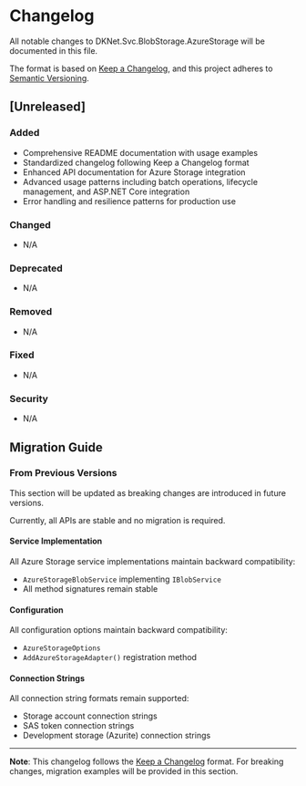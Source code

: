 # Changelog

All notable changes to DKNet.Svc.BlobStorage.AzureStorage will be documented in this file.

The format is based on [Keep a Changelog](https://keepachangelog.com/en/1.0.0/),
and this project adheres to [Semantic Versioning](https://semver.org/spec/v2.0.0.html).

## [Unreleased]

### Added

- Comprehensive README documentation with usage examples
- Standardized changelog following Keep a Changelog format
- Enhanced API documentation for Azure Storage integration
- Advanced usage patterns including batch operations, lifecycle management, and ASP.NET Core integration
- Error handling and resilience patterns for production use

### Changed

- N/A

### Deprecated

- N/A

### Removed

- N/A

### Fixed

- N/A

### Security

- N/A

## Migration Guide

### From Previous Versions

This section will be updated as breaking changes are introduced in future versions.

Currently, all APIs are stable and no migration is required.

#### Service Implementation

All Azure Storage service implementations maintain backward compatibility:

- `AzureStorageBlobService` implementing `IBlobService`
- All method signatures remain stable

#### Configuration

All configuration options maintain backward compatibility:

- `AzureStorageOptions`
- `AddAzureStorageAdapter()` registration method

#### Connection Strings

All connection string formats remain supported:

- Storage account connection strings
- SAS token connection strings
- Development storage (Azurite) connection strings

---

**Note**: This changelog follows the [Keep a Changelog](https://keepachangelog.com/en/1.0.0/) format.
For breaking changes, migration examples will be provided in this section.